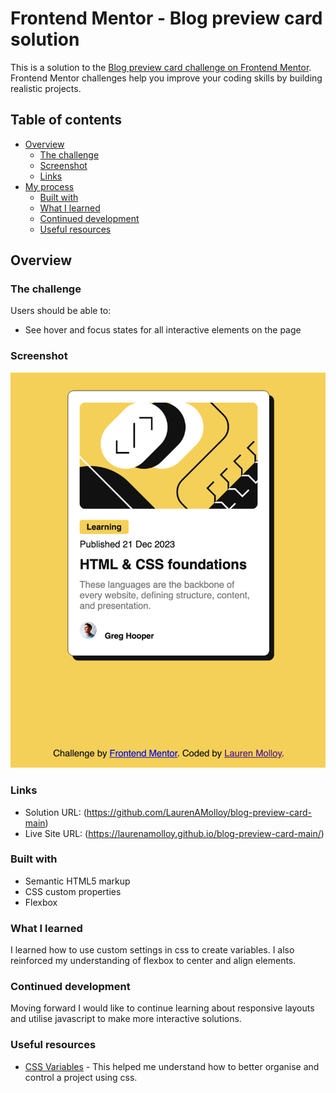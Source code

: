 # Frontend Mentor - Blog preview card solution

This is a solution to the [Blog preview card challenge on Frontend Mentor](https://www.frontendmentor.io/challenges/blog-preview-card-ckPaj01IcS). Frontend Mentor challenges help you improve your coding skills by building realistic projects. 

## Table of contents

- [Overview](#overview)
  - [The challenge](#the-challenge)
  - [Screenshot](#screenshot)
  - [Links](#links)
- [My process](#my-process)
  - [Built with](#built-with)
  - [What I learned](#what-i-learned)
  - [Continued development](#continued-development)
  - [Useful resources](#useful-resources)

## Overview

### The challenge

Users should be able to:

- See hover and focus states for all interactive elements on the page

### Screenshot

![](./blog-preview.png)

### Links

- Solution URL: (https://github.com/LaurenAMolloy/blog-preview-card-main)
- Live Site URL: (https://laurenamolloy.github.io/blog-preview-card-main/)


### Built with

- Semantic HTML5 markup
- CSS custom properties
- Flexbox

### What I learned

I learned how to use custom settings in css to create variables. I also reinforced my understanding of flexbox to center and align elements.

### Continued development

Moving forward I would like to continue learning about responsive layouts and utilise javascript to make more interactive solutions.

### Useful resources

- [CSS Variables](https://www.youtube.com/watch?v=V9yP0QG0NWI) - This helped me understand how to better organise and control a project using css.


